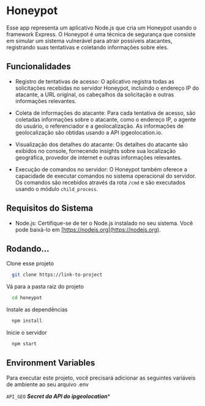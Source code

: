 
# Honeypot

Esse app representa um aplicativo Node.js que cria um Honeypot usando o framework Express. O Honeypot é uma técnica de segurança que consiste em simular um sistema vulnerável para atrair possíveis atacantes, registrando suas tentativas e coletando informações sobre eles.


## Funcionalidades

- Registro de tentativas de acesso: O aplicativo registra todas as solicitações recebidas no servidor Honeypot, incluindo o endereço IP do atacante, a URL original, os cabeçalhos da solicitação e outras informações relevantes.

- Coleta de informações do atacante: Para cada tentativa de acesso, são coletadas informações sobre o atacante, como o endereço IP, o agente do usuário, o referenciador e a geolocalização. As informações de geolocalização são obtidas usando a API ipgeolocation.io.

- Visualização dos detalhes do atacante: Os detalhes do atacante são exibidos no console, fornecendo insights sobre sua localização geográfica, provedor de internet e outras informações relevantes.

- Execução de comandos no servidor: O Honeypot também oferece a capacidade de executar comandos no sistema operacional do servidor. Os comandos são recebidos através da rota `/cmd` e são executados usando o módulo `child_process`.

## Requisitos do Sistema

- Node.js: Certifique-se de ter o Node.js instalado no seu sistema. Você pode baixá-lo em [https://nodejs.org](https://nodejs.org).



## Rodando...

Clone esse projeto

```bash
  git clone https://link-to-project
```

Vá para a pasta raiz do projeto

```bash
  cd honeypot
```

Instale as dependências

```bash
  npm install
```

Inicie o servidor

```bash
  npm start
```

## Environment Variables

Para executar este projeto, você precisará adicionar as seguintes variáveis ​​de ambiente ao seu arquivo .env

`API_GEO` ***Secret da API do ipgeolocation**** 


